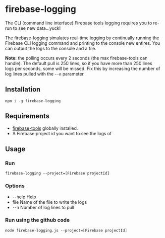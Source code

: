 # firebase-logging

The CLI (command line interface) Firebase tools logging requires you to re-run to see new data...yuck!

The firebase-logging simulates real-time logging by continually running the Firebase CLI logging command and printing to the console new entires. You can output the logs to the console and a file.

**Note:** the polling occurs every 2 seconds (the max firebase-tools can handle). The default pull is 250 lines, so if you have more than 250 lines logs per seconds, some will be missed. Fix this by increasing the number of log lines pulled with the `--n` parameter.

## Installation

`npm i -g firebase-logging`

## Requirements

- [firebase-tools](https://www.npmjs.com/package/firebase-tools) globally installed.
- A Firebase project id you want to see the logs of

## Usage

### Run

`firebase-logging --project=[Firebase projectId]`

### Options

- --help     Help
- file       Name of the file to write the logs
- --n        Number of log lines to pull

### Run using the github code

`node firebase-logging.js --project=[Firebase projectId]`
